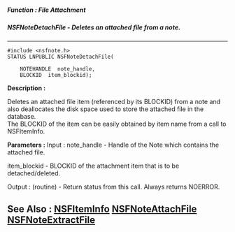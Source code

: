 ##### Function : File Attachment
##### NSFNoteDetachFile - Deletes an attached file from a note.
---
```
#include <nsfnote.h>
STATUS LNPUBLIC NSFNoteDetachFile(

	NOTEHANDLE  note_handle,
	BLOCKID  item_blockid);
```
**Description :**

Deletes an attached file item (referenced by its BLOCKID) from a note and also 
deallocates the disk space used to store the attached file in the database.  
The BLOCKID of the item can be easily obtained by item name from a call to 
NSFItemInfo.

**Parameters :**
Input :
note_handle  -  Handle of the Note which contains the attached file.

item_blockid  -  BLOCKID of the attachment item that is to be detached/deleted.

Output :
(routine)  -  Return status from this call.  Always returns NOERROR.



**See Also :**
[NSFItemInfo](/domino-c-api-docs/reference/Func/NSFItemInfo)
[NSFNoteAttachFile](/domino-c-api-docs/reference/Func/NSFNoteAttachFile)
[NSFNoteExtractFile](/domino-c-api-docs/reference/Func/NSFNoteExtractFile)
---
